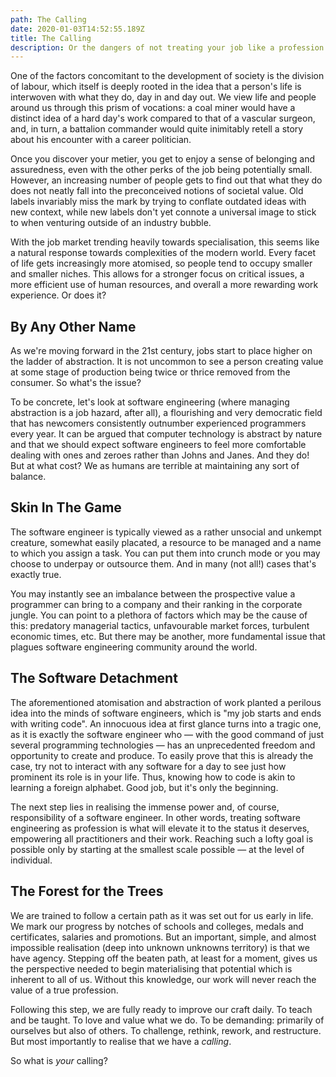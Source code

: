 ```yaml
---
path: The Calling
date: 2020-01-03T14:52:55.189Z
title: The Calling
description: Or the dangers of not treating your job like a profession
---
```

One of the factors concomitant to the development of society is the division of labour, which itself is deeply rooted in the idea that a person's life is interwoven with what they do, day in and day out. We view life and people around us through this prism of vocations: a coal miner would have a distinct idea of a hard day's work compared to that of a vascular surgeon, and, in turn, a battalion commander would quite inimitably retell a story about his encounter with a career politician. 

Once you discover your metier, you get to enjoy a sense of belonging and assuredness, even with the other perks of the job being potentially small. However, an increasing number of people gets to find out that what they do does not neatly fall into the preconceived notions of societal value. Old labels invariably miss the mark by trying to conflate outdated ideas with new context, while new labels don't yet connote a universal image to stick to when venturing outside of an industry bubble.

With the job market trending heavily towards specialisation, this seems like a natural response towards complexities of the modern world. Every facet of life gets increasingly more atomised, so people tend to occupy smaller and smaller niches. This allows for a stronger focus on critical issues, a more efficient use of human resources, and overall a more rewarding work experience. Or does it?

## By Any Other Name

As we're moving forward in the 21st century, jobs start to place higher on the ladder of abstraction. It is not uncommon to see a person creating value at some stage of production being twice or thrice removed from the consumer. So what's the issue? 

To be concrete, let's look at software engineering (where managing abstraction is a job hazard, after all), a flourishing and very democratic field that has newcomers consistently outnumber experienced programmers every year. It can be argued that computer technology is abstract by nature and that we should expect software engineers to feel more comfortable dealing with ones and zeroes rather than Johns and Janes. And they do! But at what cost? We as humans are terrible at maintaining any sort of balance. 

## Skin In The Game

The software engineer is typically viewed as a rather unsocial and unkempt creature, somewhat easily placated, a resource to be managed and a name to which you assign a task. You can put them into crunch mode or you may choose to underpay or outsource them. And in many (not all!) cases that's exactly true.  

You may instantly see an imbalance between the prospective value a programmer can bring to a company and their ranking in the corporate jungle. You can point to a plethora of factors which may be the cause of this: predatory managerial tactics, unfavourable market forces, turbulent economic times, etc. But there may be another, more fundamental issue that plagues software engineering community around the world.

## The Software Detachment

The aforementioned atomisation and abstraction of work planted a perilous idea into the minds of software engineers, which is "my job starts and ends with writing code". An innocuous idea at first glance turns into a tragic one, as it is exactly the software engineer who — with the good command of just several programming technologies — has an unprecedented freedom and opportunity to create and produce. To easily prove that this is already the case, try not to interact with any software for a day to see just how prominent its role is in your life. Thus, knowing how to code is akin to learning a foreign alphabet. Good job, but it's only the beginning.

The next step lies in realising the immense power and, of course, responsibility of a software engineer. In other words, treating software engineering as profession is what will elevate it to the status it deserves, empowering all practitioners and their work. Reaching such a lofty goal is possible only by starting at the smallest scale possible — at the level of individual.

## The Forest for the Trees

We are trained to follow a certain path as it was set out for us early in life. We mark our progress by notches of schools and colleges, medals and certificates, salaries and promotions. But an important, simple, and almost impossible realisation (deep into unknown unknowns territory) is that we have agency. Stepping off the beaten path, at least for a moment, gives us the perspective needed to begin materialising that potential which is inherent to all of us. Without this knowledge, our work will never reach the value of a true profession.

Following this step, we are fully ready to improve our craft daily. To teach and be taught. To love and value what we do. To be demanding: primarily of ourselves but also of others. To challenge, rethink, rework, and restructure. But most importantly to realise that we have a *calling*.

So what is *your* calling?
